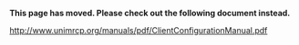 **This page has moved. Please check out the following document instead.**

http://www.unimrcp.org/manuals/pdf/ClientConfigurationManual.pdf